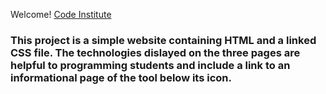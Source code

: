 
Welcome! [Code Institute](https://codeinstitute.net)


### This project is a simple website containing HTML and a linked CSS file. The technologies dislayed on the three pages are helpful to programming students and include a link to an informational page of the tool below its icon. 